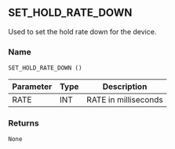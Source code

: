 ## SET\_HOLD\_RATE\_DOWN

Used to set the hold rate down for the device.

### Name

`SET_HOLD_RATE_DOWN ()`


| Parameter | Type | Description          |
| --------- | ---- | -------------------- |
| RATE      | INT  | RATE in milliseconds |


### Returns

`None`
